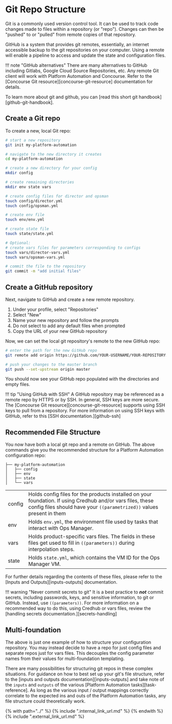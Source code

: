 # Git Repo Structure

Git is a commonly used version control tool.
It can be used to track code changes made to files within a repository (or "repo").
Changes can then be "pushed" to or "pulled" from remote copies of that repository.

GitHub is a system that provides git remotes,
essentially, an internet accessible backup to the git repositories on your computer.
Using a remote will enable a pipeline
to access and update the state and configuration files.

!!! note "GitHub alternatives"
    There are many alternatives to GitHub including
    Gitlabs, Google Cloud Source Repositories, etc.
    Any remote Git client will work with Platform Automation and Concourse.
    Refer to the [Concourse Git resource][concourse-git-resource] documentation for details.

To learn more about git and github,
you can [read this short git handbook][github-git-handbook].

## Create a Git repo

To create a new, local Git repo:

```bash
# start a new repository
git init my-platform-automation

# navigate to the new directory it creates
cd my-platform-automation

# create a new directory for your config
mkdir config

# create remaining directories
mkdir env state vars

# create config files for director and opsman
touch config/director.yml
touch config/opsman.yml

# create env file
touch env/env.yml

# create state file
touch state/state.yml

# Optional:
# create vars files for parameters corresponding to configs 
touch vars/director-vars.yml
touch vars/opsman-vars.yml

# commit the file to the repository
git commit -m "add initial files"
```

## Create a GitHub repository

Next, navigate to GitHub and create a new remote repository.

1. Under your profile, select "Repositories"
1. Select "New"
1. Name your new repository and follow the prompts
1. Do not select to add any default files when prompted
1. Copy the URL of your new GitHub repository

Now, we can set the local git repository's
remote to the new GitHub repo: 

```bash
# enter the path for the new GitHub repo
git remote add origin https://github.com/YOUR-USERNAME/YOUR-REPOSITORY.git

# push your changes to the master branch
git push --set-upstream origin master
```

You should now see your GitHub repo populated
with the directories and empty files.

!!! tip "Using GitHub with SSH"
    A GitHub repository may be referenced
    as a remote repo by HTTPS or by SSH.
    In general, SSH keys are more secure.
    The [Concourse Git resource][concourse-git-resource]
    supports using SSH keys to pull from a repository.
    For more information on using SSH keys with GitHub,
    refer to this [SSH documentation.][github-ssh]

## Recommended File Structure

You now have both a local git repo and a remote on GitHub.
The above commands give you the recommended structure
for a Platform Automation configuration repo:

```tree
├── my-platform-automation
│   ├── config
│   ├── env
│   ├── state
│   └── vars
```      

<table>
    <tr>
        <td>config</td>
        <td>
            Holds config files for the products installed on your foundation.
            If using Credhub and/or vars files,
            these config files should have your <code>((parametrized))</code> values present in them
        </td>
    </tr>
    <tr>
        <td>env</td>
        <td>
            Holds <code>env.yml</code>,
            the environment file used by tasks that interact with Ops Manager.
        </td>
    </tr>
    <tr>
        <td>vars</td>
        <td>
          Holds product-specific vars files.
          The fields in these files get used to fill in 
          <code>((parameters))</code> during interpolation steps.
        </td>
    </tr>
    <tr>
        <td>state</td>
        <td>
            Holds <code>state.yml</code>,
            which contains the VM ID for the Ops Manager VM.
        </td>
    </tr>
</table>

For further details regarding the contents of these files,
please refer to the [Inputs and Outputs][inputs-outputs] documentation.

!!! warning "Never commit secrets to git"
    It is a best practice to **_not_** commit secrets,
    including passwords, keys, and sensitive information,
    to git or GitHub. Instead, use `((parameters))`.
    For more information on a recommended way to do this,
    using Credhub or vars files,
    review the [handling secrets documentation.][secrets-handling]

## Multi-foundation

The above is just one example of how to structure your configuration repository.
You may instead decide to have a repo for just config files and separate repos
just for vars files. This decouples the config parameter names from their values
for multi-foundation templating.

There are many possibilities for structuring git repos in these complex situations.
For guidance on how to best set up your git's file structure,
refer to the [inputs and outputs documentation][inputs-outputs]
and take note of the `inputs` and `outputs` of the 
various [Platform Automation tasks][task-reference].
As long as the various input / output mappings correctly correlate
to the expected ins and outs of the Platform Automation tasks,
any file structure could theoretically work. 

{% with path="../" %}
    {% include ".internal_link_url.md" %}
{% endwith %}
{% include ".external_link_url.md" %}
